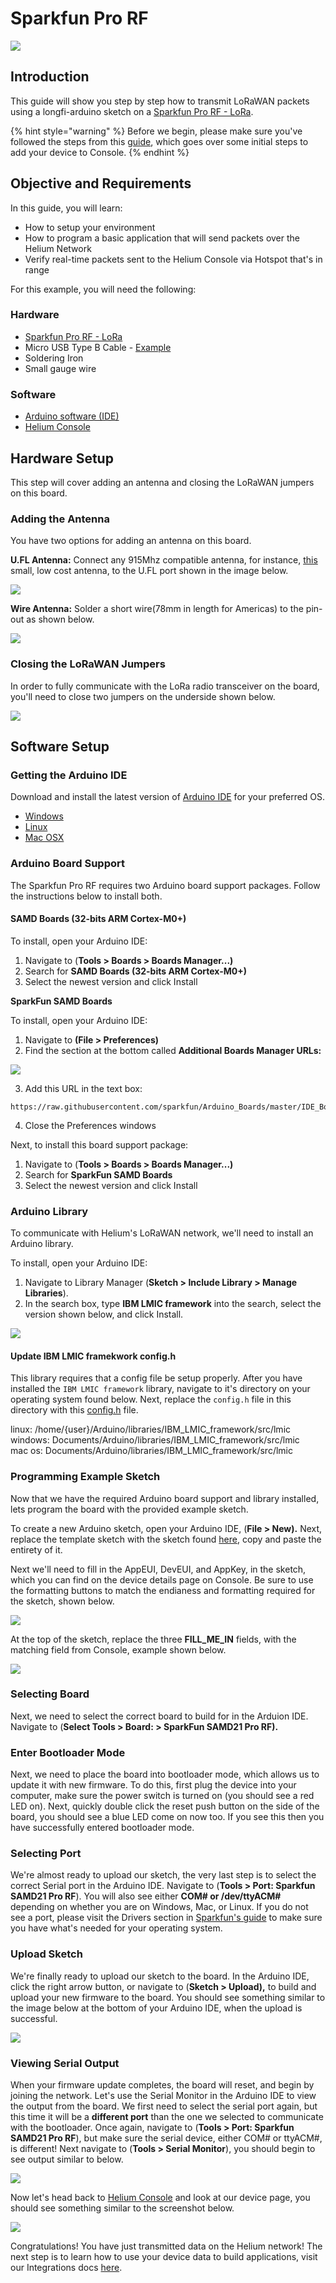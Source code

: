 # Sparkfun Pro RF

![](../../.gitbook/assets/sparkfun_pro_rf%20%281%29.jpg)

## Introduction

This guide will show you step by step how to transmit LoRaWAN packets using a longfi-arduino sketch on a [Sparkfun Pro RF - LoRa](https://www.sparkfun.com/products/14916).

{% hint style="warning" %}
Before we begin, please make sure you've followed the steps from this [guide](https://developer.helium.com/console/quickstart), which goes over some initial steps to add your device to Console.
{% endhint %}

## Objective and Requirements

In this guide, you will learn:

* How to setup your environment
* How to program a basic application that will send packets over the Helium Network
* Verify real-time packets sent to the Helium Console via Hotspot that's in range

For this example, you will need the following:

### Hardware

* [Sparkfun Pro RF - LoRa](https://www.sparkfun.com/products/14916)
* Micro USB Type B Cable - [Example](https://www.amazon.com/AmazonBasics-Male-Micro-Cable-Black/dp/B0719H12WD/ref=sr_1_2_sspa?)
* Soldering Iron
* Small gauge wire

### Software

* [Arduino software \(IDE\)](https://www.arduino.cc/en/Main/Software) 
* [Helium Console](https://console.helium.com/) 

## Hardware Setup

This step will cover adding an antenna and closing the LoRaWAN jumpers on this board. 

### Adding the Antenna

You have two options for adding an antenna on this board.

**U.FL Antenna:**  Connect any 915Mhz compatible antenna, for instance, [this ](https://www.mouser.com/ProductDetail/Anaren/66089-0906?qs=sGAEpiMZZMuBTKBKvsBmlGlvlFGR4gdSgkIgGKwINqg%3D)small, low cost antenna, to the U.FL port shown in the image below.

![](../../.gitbook/assets/sparkfun_pro_rf_antenna_ufl.jpg)

**Wire Antenna:** Solder a short wire\(78mm in length for Americas\) to the pin-out as shown below.

![](../../.gitbook/assets/sparkfun_pro_rf_antenna_wire.jpg)

### Closing the LoRaWAN Jumpers

In order to fully communicate with the LoRa radio transceiver on the board, you'll need to close two jumpers on the underside shown below.

![](../../.gitbook/assets/sparkfun_pro_rf_lorawan_jumpers.jpg)

## Software Setup

### Getting the Arduino IDE

Download and install the latest version of [Arduino IDE](https://www.arduino.cc/en/Main/Software) for your preferred OS.

* [Windows](https://www.arduino.cc/en/Guide/Windows)
* [Linux](https://www.arduino.cc/en/Guide/linux)
* [Mac OSX](https://www.arduino.cc/en/Guide/MacOSX)

### Arduino Board Support

The Sparkfun Pro RF requires two Arduino board support packages. Follow the instructions below to install both.

#### SAMD Boards \(32-bits ARM Cortex-M0+\)

To install, open your Arduino IDE:

1. Navigate to \(**Tools &gt; Boards &gt; Boards Manager...\)**
2. Search for **SAMD Boards \(32-bits ARM Cortex-M0+\)**
3. Select the newest version and click Install

 **SparkFun SAMD Boards**

To install, open your Arduino IDE:

1. Navigate to **\(File &gt; Preferences\)**
2. Find the section at the bottom called **Additional Boards Manager URLs:**

![](../../.gitbook/assets/arduino-board-add-sparkfun.png)

3.  Add this URL in the text box:

```text
https://raw.githubusercontent.com/sparkfun/Arduino_Boards/master/IDE_Board_Manager/package_sparkfun_index.json
```

4. Close the Preferences windows

Next, to install this board support package:

1. Navigate to \(**Tools &gt; Boards &gt; Boards Manager...\)**
2. Search for  **SparkFun SAMD Boards**
3. Select the newest version and click Install

### Arduino Library

To communicate with Helium's LoRaWAN network, we'll need to install an Arduino library.

To install, open your Arduino IDE:

1. Navigate to Library Manager \(**Sketch &gt; Include Library &gt; Manage Libraries**\).
2.  In the search box, type **IBM LMIC framework** into the search, select the version shown below, and click Install.

![](../../.gitbook/assets/sparkfun_pro_rf_library.png)

#### Update IBM LMIC framekwork config.h

This library requires that a config file be setup properly. After you have installed the `IBM LMIC framework` library, navigate to it's directory on your operating system found below. Next, replace the `config.h` file in this directory with this [config.h](https://github.com/helium/longfi-arduino/blob/master/Sparkfun-Pro-RF/longfi-us915/config.h) file.

linux: /home/{user}/Arduino/libraries/IBM\_LMIC\_framework/src/lmic  
windows: Documents/Arduino/libraries/IBM\_LMIC\_framework/src/lmic  
mac os: Documents/Arduino/libraries/IBM\_LMIC\_framework/src/lmic

### Programming **Example Sketch**

Now that we have the required Arduino board support and library installed, lets program the board with the provided example sketch.

To create a new Arduino sketch, open your Arduino IDE, \(**File &gt; New\).** Next, replace the template sketch with the sketch found [here](https://github.com/helium/longfi-arduino/blob/master/Sparkfun-Pro-RF/longfi-us915/longfi-us915.ino), copy and paste the entirety of it. 

Next we'll need to fill in the AppEUI, DevEUI, and AppKey, in the sketch, which you can find on the device details page on Console. Be sure to use the formatting buttons to match the endianess  and formatting required for the sketch, shown below.

![](../../.gitbook/assets/sparkfun_pro_rf_console.png)

At the top of the sketch, replace the three **FILL\_ME\_IN** fields, with the matching field from Console, example shown below.

![](../../.gitbook/assets/sparkfun_pro_rf_sketch_keys.png)

### Selecting Board

Next, we need to select the correct board to build for in the Arduion IDE.  Navigate to  \(**Select Tools &gt; Board: &gt; SparkFun SAMD21 Pro RF\).**

### Enter Bootloader Mode

Next, we need to place the board into bootloader mode, which allows us to update it with new firmware. To do this, first plug the device into your computer, make sure the power switch is turned on \(you should see a red LED on\).  Next, quickly double click the reset push button on the side of the board, you should see a blue LED come on now too. If you see this then you have successfully entered bootloader mode.

### Selecting Port

We're almost ready to upload our sketch, the very last step is to select the correct Serial port in the Arduino IDE. Navigate to \(**Tools &gt; Port: Sparkfun SAMD21 Pro RF**\). You will also see either **COM\# or /dev/ttyACM\#** depending on whether you are on Windows, Mac, or Linux. If you do not see a port, please visit the Drivers section in [Sparkfun's guide](https://learn.sparkfun.com/tutorials/sparkfun-samd21-pro-rf-hookup-guide?_ga=2.148378999.1172134851.1586114454-289367592.1582349414&_gac=1.242421430.1585837307.EAIaIQobChMI86GEgfjJ6AIVBQF9Ch0mpwyeEAEYASAAEgLFn_D_BwE#hardware-overview) to make sure you have what's needed for your operating system. 

### Upload Sketch

We're finally ready to upload our sketch to the board. In the Arduino IDE, click the right arrow button, or navigate to  \(**Sketch &gt; Upload\),** to build and upload your new firmware to the board.  You should see something similar to the image below at the bottom of your Arduino IDE, when the upload is successful.

![](../../.gitbook/assets/sparkfun_pro_rf_upload.png)

### Viewing Serial Output

When your firmware update completes, the board will reset, and begin by joining the network. Let's use the Serial Monitor in the Arduino IDE to view the output from the board. We first need to select the serial port again, but this time it will be a **different port** than the one we selected to communicate with the bootloader. Once again, navigate to \(**Tools &gt; Port: Sparkfun SAMD21 Pro RF**\), but make sure the serial device, either COM\# or ttyACM\#,  is different! Next navigate to \(**Tools &gt; Serial Monitor**\), you should begin to see output similar to below.

![](../../.gitbook/assets/sparkfun_pro_rf_console_terminal.png)

Now let's head back to [Helium Console](https://console.helium.com) and look at our device page, you should see something similar to the screenshot below.

![](../../.gitbook/assets/sparkfun_pro_rf_console_data.png)

Congratulations! You have just transmitted data on the Helium network! The next step is to learn how to use your device data to build applications, visit our Integrations docs [here](../../console/integrations/).

